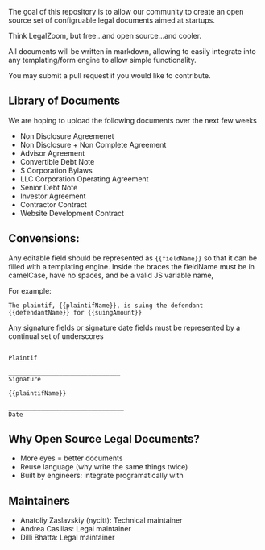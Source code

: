 The goal of this repository is to allow our community to create an open source set of configruable legal documents aimed at startups.

Think LegalZoom, but free...and open source...and cooler.

All documents will be written in markdown, allowing to easily integrate into any templating/form engine to allow simple functionality.

You may submit a pull request if you would like to contribute.

## Library of Documents
We are hoping to upload the following documents over the next few weeks
* Non Disclosure Agreemenet 
* Non Disclosure + Non Complete Agreement
* Advisor Agreement
* Convertible Debt Note
* S Corporation Bylaws
* LLC Corporation Operating Agreement
* Senior Debt Note
* Investor Agreement
* Contractor Contract
* Website Development Contract

## Convensions: 
Any editable field should be represented as `{{fieldName}}` so that it can be filled with a templating engine. Inside the braces the fieldName must be in camelCase, have no spaces, and be a valid JS variable name,

For example:
```
The plaintif, {{plaintifName}}, is suing the defendant {{defendantName}} for {{suingAmount}}
```

Any signature fields or signature date fields must be represented by a continual set of underscores

```

Plaintif

_______________________________
Signature

{{plaintifName}}

________________________________
Date
```

## Why Open Source Legal Documents?
* More eyes = better documents
* Reuse language (why write the same things twice)
* Built by engineers: integrate programatically with


## Maintainers
* Anatoliy Zaslavskiy (nycitt): Technical maintainer
* Andrea Casillas: Legal maintainer 
* Dilli Bhatta: Legal maintainer 
